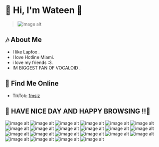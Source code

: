 
# 🩵 Hi, I'm Wateen 🩷
>![image alt](https://i.pinimg.com/originals/a8/7a/97/a87a97151f4b7350c3d5018527168529.gif)

## 🎶 About Me
- I like Lapfox .
- I love Hotline Miami.
- i love my friends :3.
- IM BIGGEST FAN OF VOCALOID .

## 📱 Find Me Online
- TikTok: [1msiz](https://www.tiktok.com/@1msiz)


## 💟 HAVE NICE DAY AND HAPPY BROWSING !!💟

![image alt](https://lyra.horse/css-clicker/buttons/powered-by-debian.gif)
![image alt](https://msx.horse/data/buttons/button_php.png)
![image alt](https://yesterhost.neocities.org/archive/buttons/button215.gif)
![image alt](https://yesterhost.neocities.org/archive/buttons/button176.gif)
![image alt](https://yesterhost.neocities.org/archive/buttons/button222.png)
![image alt](https://yesterhost.neocities.org/archive/buttons/button102.gif)
![image alt](https://seirdy.one/p/b/right2repair.2750504548.png)
![image alt](https://seirdy.one/p/b/linux.2229754719.png)
![image alt](https://lyra.horse/css-clicker/buttons/auberylis.moe.png)
![image alt](https://lyra.horse/css-clicker/buttons/miku.gif)
![image alt](https://lyra.horse/css-clicker/buttons/antinft.gif)
![image alt](https://cyber.dabamos.de/88x31/dabamos.gif)
![image alt](https://lyra.horse/css-clicker/buttons/ravenow3.gif)
![image alt](https://lyra.horse/css-clicker/buttons/construction.gif)
![image alt](https://firebirbcat.neocities.org/Xenia%2088x31.gif)
![image alt](https://lyra.horse/css-clicker/buttons/jkap.io.gif)
![image alt](https://lyra.horse/css-clicker/buttons/nofuckingthanks.gif)
![image alt](https://cyber.dabamos.de/88x31/button.gif)
![image alt](https://badge.les.bi/88x31/aroace/outset.png)
![image alt](https://cyber.dabamos.de/88x31/newlambda.gif)
![image alt](https://cyber.dabamos.de/88x31/linux-directory.gif)
![image alt](https://auzziejay.com/images/noweb32.gif)
